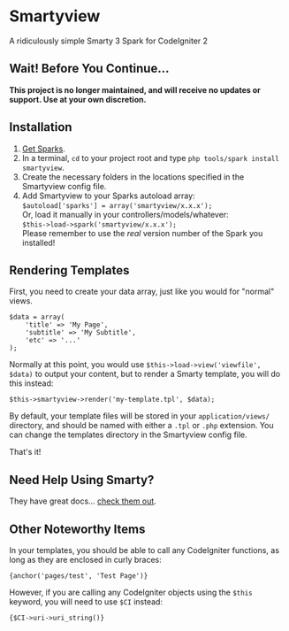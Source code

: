 # Smartyview

A ridiculously simple Smarty 3 Spark for CodeIgniter 2

## Wait! Before You Continue...

**This project is no longer maintained, and will receive no updates or support. Use at your own discretion.**

## Installation

1. [Get Sparks](http://getsparks.org/install).
2. In a terminal, `cd` to your project root and type `php tools/spark install smartyview`.
3. Create the necessary folders in the locations specified in the Smartyview config file.
4. Add Smartyview to your Sparks autoload array:  
`$autoload['sparks'] = array('smartyview/x.x.x');`  
Or, load it manually in your controllers/models/whatever:  
`$this->load->spark('smartyview/x.x.x');`  
Please remember to use the *real* version number of the Spark you installed!

## Rendering Templates

First, you need to create your data array, just like you would for "normal" views.

<pre><code>$data = array(
    'title' => 'My Page',
    'subtitle' => 'My Subtitle',
    'etc' => '...'
);</code></pre>

Normally at this point, you would use `$this->load->view('viewfile', $data)` to output your content, but to render a Smarty template, you will do this instead:

`$this->smartyview->render('my-template.tpl', $data);`

By default, your template files will be stored in your `application/views/` directory, and should be named with either a `.tpl` or `.php` extension. You can change the templates directory in the Smartyview config file.

That's it!

## Need Help Using Smarty?

They have great docs... [check them out](http://www.smarty.net/docs/en/).

## Other Noteworthy Items

In your templates, you should be able to call any CodeIgniter functions, as long as they are enclosed in curly braces:

`{anchor('pages/test', 'Test Page')}`

However, if you are calling any CodeIgniter objects using the `$this` keyword, you will need to use `$CI` instead:

`{$CI->uri->uri_string()}`
